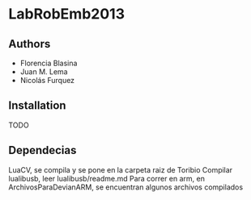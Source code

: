 LabRobEmb2013
=============

Authors
-------
* Florencia Blasina 
* Juan M. Lema
* Nicolás Furquez

Installation
------------
TODO

Dependecias
-----------
LuaCV, se compila y se pone en la carpeta raiz de Toribio
Compilar lualibusb, leer lualibusb/readme.md
Para correr en arm, en ArchivosParaDevianARM, se encuentran algunos archivos compilados

